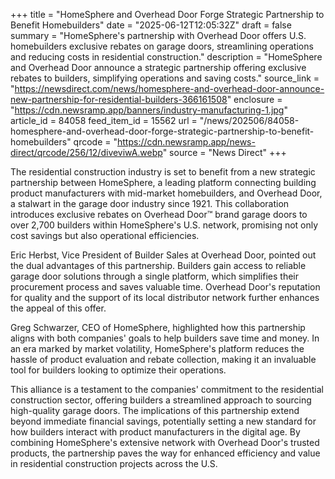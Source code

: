 +++
title = "HomeSphere and Overhead Door Forge Strategic Partnership to Benefit Homebuilders"
date = "2025-06-12T12:05:32Z"
draft = false
summary = "HomeSphere's partnership with Overhead Door offers U.S. homebuilders exclusive rebates on garage doors, streamlining operations and reducing costs in residential construction."
description = "HomeSphere and Overhead Door announce a strategic partnership offering exclusive rebates to builders, simplifying operations and saving costs."
source_link = "https://newsdirect.com/news/homesphere-and-overhead-door-announce-new-partnership-for-residential-builders-366161508"
enclosure = "https://cdn.newsramp.app/banners/industry-manufacturing-1.jpg"
article_id = 84058
feed_item_id = 15562
url = "/news/202506/84058-homesphere-and-overhead-door-forge-strategic-partnership-to-benefit-homebuilders"
qrcode = "https://cdn.newsramp.app/news-direct/qrcode/256/12/diveviwA.webp"
source = "News Direct"
+++

<p>The residential construction industry is set to benefit from a new strategic partnership between HomeSphere, a leading platform connecting building product manufacturers with mid-market homebuilders, and Overhead Door, a stalwart in the garage door industry since 1921. This collaboration introduces exclusive rebates on Overhead Door™ brand garage doors to over 2,700 builders within HomeSphere's U.S. network, promising not only cost savings but also operational efficiencies.</p><p>Eric Herbst, Vice President of Builder Sales at Overhead Door, pointed out the dual advantages of this partnership. Builders gain access to reliable garage door solutions through a single platform, which simplifies their procurement process and saves valuable time. Overhead Door's reputation for quality and the support of its local distributor network further enhances the appeal of this offer.</p><p>Greg Schwarzer, CEO of HomeSphere, highlighted how this partnership aligns with both companies' goals to help builders save time and money. In an era marked by market volatility, HomeSphere's platform reduces the hassle of product evaluation and rebate collection, making it an invaluable tool for builders looking to optimize their operations.</p><p>This alliance is a testament to the companies' commitment to the residential construction sector, offering builders a streamlined approach to sourcing high-quality garage doors. The implications of this partnership extend beyond immediate financial savings, potentially setting a new standard for how builders interact with product manufacturers in the digital age. By combining HomeSphere's extensive network with Overhead Door's trusted products, the partnership paves the way for enhanced efficiency and value in residential construction projects across the U.S.</p>